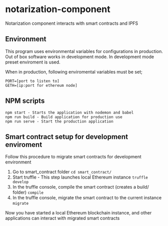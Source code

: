 # notarization-component

Notarization component interacts with smart contracts and IPFS

## Environment

This program uses environmental variables for configurations in production. Out of box software works in development mode. In development mode preset enviroment is used.

When in production, following enviromental variables must be set;

```
PORT=[port to listen to]
GETH=[ip:port for ethereum node]
```

## NPM scripts

```
npm start - Starts the application with nodemon and babel
npm run build - Build application for production use
npm run serve - Start the production application
```

## Smart contract setup for development enviroment

Follow this procedure to migrate smart contracts for development environment

1. Go to smart_contract folder
   `cd smart_contract/`
2. Start truffle - This step launches local Ethereum instance
   `truffle develop`
3. In the truffle console, compile the smart contract (creates a build/ folder)
   `compile`
4. In the truffle console, migrate the smart contract to the current instance
   `migrate`

Now you have started a local Ethereum blockchain instance, and other applications can interact with migrated smart contracts
